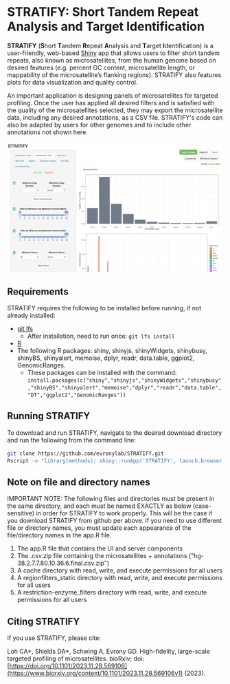 # STRATIFY: Short Tandem Repeat Analysis and Target Identification
**STRATIFY** (**S**hort **T**andem **R**epeat **A**nalysis and **T**arget **I**dentification) is a user-friendly, web-based <a href="https://github.com/rstudio/shiny">Shiny</a> app that allows users to filter short tandem repeats, also known as microsatellites, from the human genome based on desired features (e.g. percent GC content, microsatellite length, or mappability of the microsatellite’s flanking regions). STRATIFY also features plots for data visualization and quality control. 
  
An important application is designing panels of microsatellites for targeted profiling. Once the user has applied all desired filters and is satisfied with the quality of the microsatellites selected, they may export the microsatellite data, including any desired annotations, as a CSV file. STRATIFY's code can also be adapted by users for other genomes and to include other annotations not shown here.

<picture>  <img alt="Screenshot" src="Screenshot.png" width="500"> </picture>

## Requirements
STRATIFY requires the following to be installed before running, if not already installed:

- <a href="https://docs.github.com/en/repositories/working-with-files/managing-large-files/installing-git-large-file-storage">git lfs</a>
  - After installation, need to run once: `git lfs install`
- <a href="https://www.r-project.org/">R</a>
- The following R packages: shiny, shinyjs, shinyWidgets, shinybusy, shinyBS, shinyalert, memoise, dplyr, readr, data.table, ggplot2, GenomicRanges.
  - These packages can be installed with the command: `install.packages(c("shiny","shinyjs","shinyWidgets","shinybusy","shinyBS","shinyalert","memoise","dplyr","readr","data.table","DT","ggplot2","GenomicRanges"))`

## Running STRATIFY
To download and run STRATIFY, navigate to the desired download directory and run the following from the command line:

```bash
git clone https://github.com/evronylab/STRATIFY.git
Rscript -e "library(methods); shiny::runApp('STRATIFY', launch.browser = TRUE)"
```

## Note on file and directory names
IMPORTANT NOTE: The following files and directories must be present in the same directory, and each must be named EXACTLY as below (case-sensitive) in order for STRATIFY to work properly. This will be the case if you download STRATIFY from github per above. If you need to use different file or directory names, you must update each appearance of the file/directory names in the app.R file.
<ol type= "1">
<li>The app.R file that contains the UI and server components</li>
<li>The .csv.zip file containing the microsatellites + annotations ("hg-38.2.7.7.80.10.36.6.final.csv.zip")</li>
<li>A cache directory with read, write, and execute permissions for all users</li>
<li>A regionfilters_static directory with read, write, and execute permissions for all users</li>
<li>A restriction-enzyme_filters directory with read, write, and execute permissions for all users</li>
</ol>

## Citing STRATIFY
<p>If you use STRATIFY, please cite:

Loh CA*, Shields DA*, Schwing A, Evrony GD. High-fidelity, large-scale targeted profiling of microsatellites. bioRxiv; doi: [https://doi.org/10.1101/2023.11.28.569106](https://www.biorxiv.org/content/10.1101/2023.11.28.569106v1) (2023).</p>
